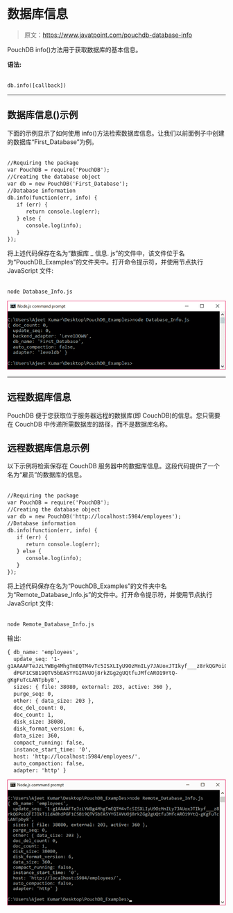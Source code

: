 # 数据库信息

> 原文：<https://www.javatpoint.com/pouchdb-database-info>

PouchDB info()方法用于获取数据库的基本信息。

**语法:**

```

db.info([callback]) 

```

* * *

## 数据库信息()示例

下面的示例显示了如何使用 info()方法检索数据库信息。让我们以前面例子中创建的数据库“First_Database”为例。

```

//Requiring the package
var PouchDB = require('PouchDB');
//Creating the database object
var db = new PouchDB('First_Database');
//Database information
db.info(function(err, info) {
   if (err) {
      return console.log(err);
   } else {
      console.log(info);
   }
});

```

将上述代码保存在名为“数据库 _ 信息. js”的文件中，该文件位于名为“PouchDB_Examples”的文件夹中。打开命令提示符，并使用节点执行 JavaScript 文件:

```

node Database_Info.js

```

![PouchDB Database info 1](img/47367ba4117b8fb365ad227e71e8d105.png)

* * *

## 远程数据库信息

PouchDB 便于您获取位于服务器远程的数据库(即 CouchDB)的信息。您只需要在 CouchDB 中传递所需数据库的路径，而不是数据库名称。

## 远程数据库信息示例

以下示例将检索保存在 CouchDB 服务器中的数据库信息。这段代码提供了一个名为“雇员”的数据库的信息。

```

//Requiring the package
var PouchDB = require('PouchDB');
//Creating the database object
var db = new PouchDB('http://localhost:5984/employees');
//Database information
db.info(function(err, info) {
   if (err) {
      return console.log(err);
   } else {
      console.log(info);
   }
});

```

将上述代码保存在名为“PouchDB_Examples”的文件夹中名为“Remote_Database_Info.js”的文件中。打开命令提示符，并使用节点执行 JavaScript 文件:

```

node Remote_Database_Info.js

```

输出:

```
{ db_name: 'employees',
  update_seq: '1-g1AAAAFTeJzLYWBg4MhgTmEQTM4vTc5ISXLIyU9OzMnILy7JAUoxJTIkyf___z8rkQGPoiQFIJlkT1idA0h
  dPGF1CSB19QTV5bEASYYGIAVUOj8rkZGg2gUQtfuJMfcARO19YtQ-gKgFuTcLANTpby8',
  sizes: { file: 38080, external: 203, active: 360 },
  purge_seq: 0,
  other: { data_size: 203 },
  doc_del_count: 0,
  doc_count: 1,
  disk_size: 38080,
  disk_format_version: 6,
  data_size: 360,
  compact_running: false,
  instance_start_time: '0',
  host: 'http://localhost:5984/employees/',
  auto_compaction: false,
  adapter: 'http' }

```

![PouchDB Database info 2](img/f3fe5a2866412b2589c5642727196dab.png)